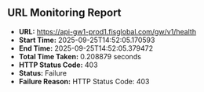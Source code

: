 ## URL Monitoring Report

- **URL:** https://api-gw1-prod1.fisglobal.com/gw/v1/health
- **Start Time:** 2025-09-25T14:52:05.170593
- **End Time:** 2025-09-25T14:52:05.379472
- **Total Time Taken:** 0.208879 seconds
- **HTTP Status Code:** 403
- **Status:** Failure
- **Failure Reason:** HTTP Status Code: 403
